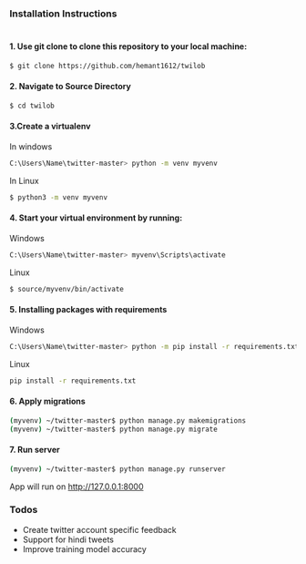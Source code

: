 ### Installation Instructions
#

#### 1.	Use git clone to clone this repository to your local machine: 
```sh 
$ git clone https://github.com/hemant1612/twilob

```
#### 2. Navigate to Source Directory
```sh 
$ cd twilob
```

#### 3.Create a virtualenv
In windows
```sh
C:\Users\Name\twitter-master> python -m venv myvenv 
```
In Linux
```sh
$ python3 -m venv myvenv
```

#### 4. Start your virtual environment by running:
Windows
```sh
C:\Users\Name\twitter-master> myvenv\Scripts\activate
```
Linux
```sh
$ source/myvenv/bin/activate
```
#### 5. Installing packages with requirements
Windows
```sh
C:\Users\Name\twitter-master> python -m pip install -r requirements.txt
  ```
Linux
```sh
pip install -r requirements.txt
```
  
#### 6. Apply migrations
```sh
(myvenv) ~/twitter-master$ python manage.py makemigrations
(myvenv) ~/twitter-master$ python manage.py migrate
```
#### 7. Run server
```sh
(myvenv) ~/twitter-master$ python manage.py runserver
```
 App will run on http://127.0.0.1:8000

### Todos

 - Create twitter account specific feedback
 - Support for hindi tweets
 - Improve training model accuracy
 
